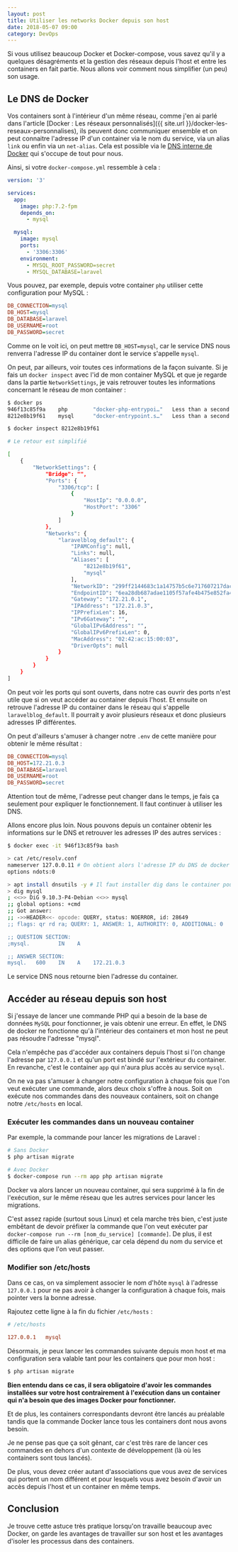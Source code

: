 ```yaml
---
layout: post
title: Utiliser les networks Docker depuis son host
date: 2018-05-07 09:00
category: DevOps
---
```


Si vous utilisez beaucoup Docker et Docker-compose, vous savez qu'il y a quelques désagréments et la gestion des réseaux depuis l'host et entre les containers en fait partie. Nous allons voir comment nous simplifier (un peu) son usage.

## Le DNS de Docker

Vos containers sont à l'intérieur d'un même réseau, comme j'en ai parlé dans l'article [Docker : Les réseaux personnalisés]({{ site.url }}/docker-les-reseaux-personnalises), ils peuvent donc communiquer ensemble et on peut connaitre l'adresse IP d'un container via le nom du service, via un alias `link` ou enfin via un `net-alias`. Cela est possible via le [DNS interne de Docker](https://docs.docker.com/v17.09/engine/userguide/networking/configure-dns/) qui s'occupe de tout pour nous.

Ainsi, si votre `docker-compose.yml` ressemble à cela :

```yml
version: '3'

services:
  app:
    image: php:7.2-fpm
    depends_on:
      - mysql

  mysql:
    image: mysql
    ports:
      - '3306:3306'
    environment:
      - MYSQL_ROOT_PASSWORD=secret
      - MYSQL_DATABASE=laravel
```

Vous pouvez, par exemple, depuis votre container `php` utiliser cette configuration pour MySQL :

```ini
DB_CONNECTION=mysql
DB_HOST=mysql
DB_DATABASE=laravel
DB_USERNAME=root
DB_PASSWORD=secret
```

Comme on le voit ici, on peut mettre `DB_HOST=mysql`, car le service DNS nous renverra l'adresse IP du container dont le service s'appelle `mysql`.

On peut, par ailleurs, voir toutes ces informations de la façon suivante. Si je fais un `docker inspect` avec l'id de mon container MySQL et que je regarde dans la partie `NetworkSettings`, je vais retrouver toutes les informations concernant le réseau de mon container :

```bash
$ docker ps
946f13c85f9a    php        "docker-php-entrypoi…"   Less than a second ago   Up 5 seconds        9000/tcp                         laravelblog_app_1
8212e8b19f61    mysql      "docker-entrypoint.s…"   Less than a second ago   Up 6 seconds        0.0.0.0:3306->3306/tcp           laravelblog_mysql_1

$ docker inspect 8212e8b19f61

# Le retour est simplifié

[
    {
        "NetworkSettings": {
            "Bridge": "",
            "Ports": {
                "3306/tcp": [
                    {
                        "HostIp": "0.0.0.0",
                        "HostPort": "3306"
                    }
                ]
            },
            "Networks": {
                "laravelblog_default": {
                    "IPAMConfig": null,
                    "Links": null,
                    "Aliases": [
                        "8212e8b19f61",
                        "mysql"
                    ],
                    "NetworkID": "299ff2144683c1a14757b5c6e717607217dacd4d774e1200411b7673dd7e1c66",
                    "EndpointID": "6ea28db687adae1105f57afe4b475e852fa4fad618c996b5cc111af26ab1a53e",
                    "Gateway": "172.21.0.1",
                    "IPAddress": "172.21.0.3",
                    "IPPrefixLen": 16,
                    "IPv6Gateway": "",
                    "GlobalIPv6Address": "",
                    "GlobalIPv6PrefixLen": 0,
                    "MacAddress": "02:42:ac:15:00:03",
                    "DriverOpts": null
                }
            }
        }
    }
]

```

On peut voir les ports qui sont ouverts, dans notre cas ouvrir des ports n'est utile que si on veut accéder au container depuis l'host. Et ensuite on retrouve l'adresse IP du container dans le réseau qui s'appelle `laravelblog_default`. Il pourrait y avoir plusieurs réseaux et donc plusieurs adresses IP différentes.

On peut d'ailleurs s'amuser à changer notre `.env` de cette manière pour obtenir le même résultat :

```ini
DB_CONNECTION=mysql
DB_HOST=172.21.0.3
DB_DATABASE=laravel
DB_USERNAME=root
DB_PASSWORD=secret
```

Attention tout de même, l'adresse peut changer dans le temps, je fais ça seulement pour expliquer le fonctionnement. Il faut continuer à utiliser les DNS.

Allons encore plus loin. Nous pouvons depuis un container obtenir les informations sur le DNS et retrouver les adresses IP des autres services :

```bash
$ docker exec -it 946f13c85f9a bash

> cat /etc/resolv.conf
nameserver 127.0.0.11 # On obtient alors l'adresse IP du DNS de docker
options ndots:0

> apt install dnsutils -y # Il faut installer dig dans le container pour nos tests
> dig mysql
; <<>> DiG 9.10.3-P4-Debian <<>> mysql
;; global options: +cmd
;; Got answer:
;; ->>HEADER<<- opcode: QUERY, status: NOERROR, id: 28649
;; flags: qr rd ra; QUERY: 1, ANSWER: 1, AUTHORITY: 0, ADDITIONAL: 0

;; QUESTION SECTION:
;mysql.         IN    A

;; ANSWER SECTION:
mysql.   600    IN    A    172.21.0.3
```

Le service DNS nous retourne bien l'adresse du container.

## Accéder au réseau depuis son host

Si j'essaye de lancer une commande PHP qui a besoin de la base de données `MySQL` pour fonctionner, je vais obtenir une erreur. En effet, le DNS de docker ne fonctionne qu'à l'intérieur des containers et mon host ne peut pas résoudre l'adresse "mysql".

Cela n'empêche pas d'accéder aux containers depuis l'host si l'on change l'adresse par `127.0.0.1` et qu'un port est bindé sur l'extérieur du container. En revanche, c'est le container `app` qui n'aura plus accès au service `mysql`.

On ne va pas s'amuser à changer notre configuration à chaque fois que l'on veut exécuter une commande, alors deux choix s'offre à nous. Soit on exécute nos commandes dans des nouveaux containers, soit on change notre `/etc/hosts` en local.

### Exécuter les commandes dans un nouveau container

Par exemple, la commande pour lancer les migrations de Laravel :

```bash
# Sans Docker
$ php artisan migrate

# Avec Docker
$ docker-compose run --rm app php artisan migrate
```

Docker va alors lancer un nouveau container, qui sera supprimé à la fin de l'exécution, sur le même réseau que les autres services pour lancer les migrations.

C'est assez rapide (surtout sous Linux) et cela marche très bien, c'est juste embêtant de devoir préfixer la commande que l'on veut exécuter par `docker-compose run --rm [nom_du_service] [commande]`. De plus, il est difficile de faire un alias générique, car cela dépend du nom du service et des options que l'on veut passer.

### Modifier son /etc/hosts

Dans ce cas, on va simplement associer le nom d'hôte `mysql` à l'adresse `127.0.0.1` pour ne pas avoir à changer la configuration à chaque fois, mais pointer vers la bonne adresse.

Rajoutez cette ligne à la fin du fichier `/etc/hosts` :

```ini
# /etc/hosts

127.0.0.1   mysql
```

Désormais, je peux lancer les commandes suivante depuis mon host et ma configuration sera valable tant pour les containers que pour mon host :

```bash
$ php artisan migrate
```

**Bien entendu dans ce cas, il sera obligatoire d'avoir les commandes installées sur votre host contrairement à l'exécution dans un container qui n'a besoin que des images Docker pour fonctionner.**

Et de plus, les containers correspondants devront être lancés au préalable tandis que la commande Docker lance tous les containers dont nous avons besoin.

Je ne pense pas que ça soit gênant, car c'est très rare de lancer ces commandes en dehors d'un contexte de développement (là où les containers sont tous lancés).

De plus, vous devez créer autant d'associations que vous avez de services qui portent un nom différent et pour lesquels vous avez besoin d'avoir un accès depuis l'host et un container en même temps.

## Conclusion

Je trouve cette astuce très pratique lorsqu'on travaille beaucoup avec Docker, on garde les avantages de travailler sur son host et les avantages d'isoler les processus dans des containers.

